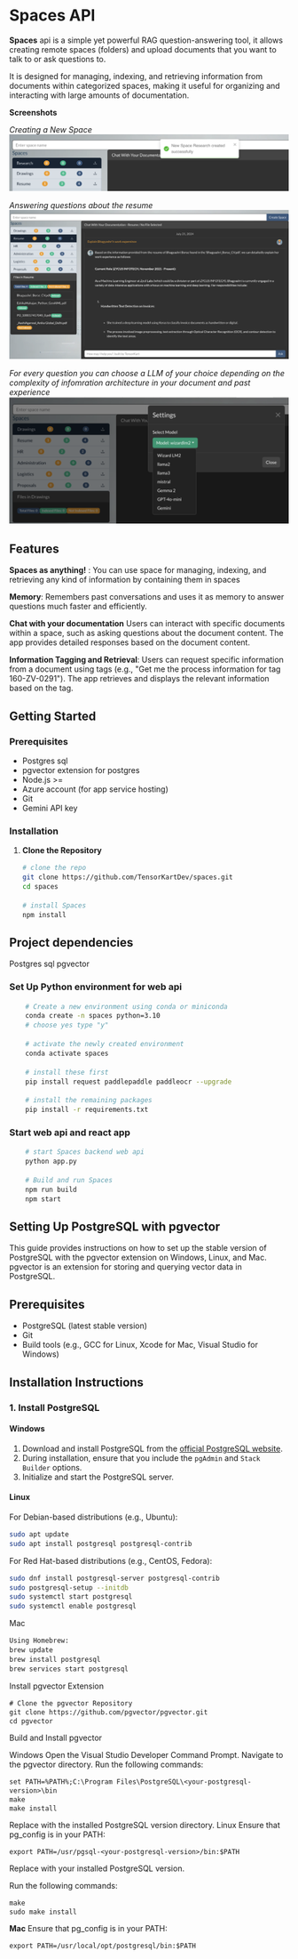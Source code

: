 # Spaces API

**Spaces** api is a simple yet powerful RAG question-answering tool, it allows creating remote spaces (folders) and upload documents that you want to talk to or ask questions to. 

It is designed for managing, indexing, and retrieving information from documents within categorized spaces, making it useful for organizing and interacting with large amounts of documentation.

**Screenshots**

*Creating a New Space*
![alt text](/demos/newspace.png)

*Answering questions about the resume* 
![demo showing anwers](/demos/demo.png?raw=true "Question & Answer")

*For every question you can choose a LLM of your choice depending on the complexity of infomration architecture in your document and past experience* 
![demo showing anwers](/demos/chooselocalllms.png "Choose your favourite LLM")

## Features

**Spaces as anything!** :
You can use space for managing, indexing, and retrieving any kind of information by containing them in spaces 

**Memory**: Remembers past conversations and uses it as memory to answer questions much faster and efficiently.

**Chat with your documentation**
Users can interact with specific documents within a space, such as asking questions about the document content.
The app provides detailed responses based on the document content.

**Information Tagging and Retrieval**:
Users can request specific information from a document using tags (e.g., "Get me the process information for tag 160-ZV-0291").
The app retrieves and displays the relevant information based on the tag.

## Getting Started

### Prerequisites

- Postgres sql 
- pgvector extension for postgres
- Node.js >= 
- Azure account (for app service hosting)
- Git
- Gemini API key 

### Installation

1. **Clone the Repository**

   ```bash
   # clone the repo
   git clone https://github.com/TensorKartDev/spaces.git
   cd spaces

   # install Spaces
   npm install 
   
   
## Project dependencies
Postgres sql 
pgvector 

### Set Up Python environment for web api
```bash
    # Create a new environment using conda or miniconda 
    conda create -n spaces python=3.10 
    # choose yes type "y"

    # activate the newly created environment 
    conda activate spaces
    
    # install these first 
    pip install request paddlepaddle paddleocr --upgrade

    # install the remaining packages
    pip install -r requirements.txt
```

### Start web api and react app
```bash
    # start Spaces backend web api 
    python app.py

    # Build and run Spaces
    npm run build 
    npm start 
```

## Setting Up PostgreSQL with pgvector

This guide provides instructions on how to set up the stable version of PostgreSQL with the pgvector extension on Windows, Linux, and Mac. pgvector is an extension for storing and querying vector data in PostgreSQL.

## Prerequisites

- PostgreSQL (latest stable version)
- Git
- Build tools (e.g., GCC for Linux, Xcode for Mac, Visual Studio for Windows)

## Installation Instructions

### 1. Install PostgreSQL

#### Windows

1. Download and install PostgreSQL from the [official PostgreSQL website](https://www.postgresql.org/download/windows/).
2. During installation, ensure that you include the `pgAdmin` and `Stack Builder` options.
3. Initialize and start the PostgreSQL server.

#### Linux

For Debian-based distributions (e.g., Ubuntu):

```bash
sudo apt update
sudo apt install postgresql postgresql-contrib
```

For Red Hat-based distributions (e.g., CentOS, Fedora):
```bash
sudo dnf install postgresql-server postgresql-contrib
sudo postgresql-setup --initdb
sudo systemctl start postgresql
sudo systemctl enable postgresql
```

Mac
```bash
Using Homebrew:
brew update
brew install postgresql
brew services start postgresql
```
Install pgvector Extension
```
# Clone the pgvector Repository
git clone https://github.com/pgvector/pgvector.git
cd pgvector
```

Build and Install pgvector

Windows
Open the Visual Studio Developer Command Prompt.
Navigate to the pgvector directory.
Run the following commands:
```
set PATH=%PATH%;C:\Program Files\PostgreSQL\<your-postgresql-version>\bin
make
make install
```

Replace <your-postgresql-version> with the installed PostgreSQL version directory.
Linux
Ensure that pg_config is in your PATH:
```
export PATH=/usr/pgsql-<your-postgresql-version>/bin:$PATH
```
Replace <your-postgresql-version> with your installed PostgreSQL version.

Run the following commands:
```
make
sudo make install
```
**Mac**
Ensure that pg_config is in your PATH:
```
export PATH=/usr/local/opt/postgresql/bin:$PATH
```

